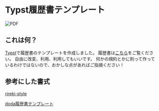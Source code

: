 # Typst履歴書テンプレート
![PDF](https://img.shields.io/badge/Resume-PDF-blue)

## これは何？
[Typst](https://typst.app/)で履歴書のテンプレートを作成しました。
履歴書は[こちら](/main.pdf)をご覧ください。
自由に改変、利用、利用してもいいです。
何かの規約とかに則って作っているわけではないので、おかしな点があればご指摘ください！

## 参考にした書式

[rireki-style](https://github.com/shigio/rireki-style)

[doda履歴書テンプレート](https://doda.jp/guide/rireki/template/)
